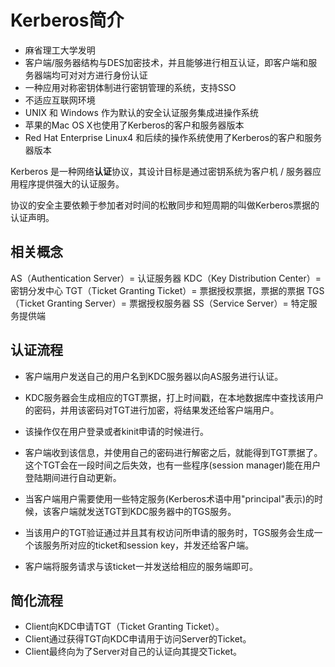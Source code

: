 # Kerberos简介

* 麻省理工大学发明
* 客户端/服务器结构与DES加密技术，并且能够进行相互认证，即客户端和服务器端均可对对方进行身份认证
* 一种应用对称密钥体制进行密钥管理的系统，支持SSO
* 不适应互联网环境
* UNIX 和 Windows 作为默认的安全认证服务集成进操作系统
* 苹果的Mac OS X也使用了Kerberos的客户和服务器版本
* Red Hat Enterprise Linux4 和后续的操作系统使用了Kerberos的客户和服务器版本

Kerberos 是一种网络**认证**协议，其设计目标是通过密钥系统为客户机 / 服务器应用程序提供强大的认证服务。

协议的安全主要依赖于参加者对时间的松散同步和短周期的叫做Kerberos票据的认证声明。 

## 相关概念

AS（Authentication Server）= 认证服务器
KDC（Key Distribution Center）= 密钥分发中心
TGT（Ticket Granting Ticket）= 票据授权票据，票据的票据
TGS（Ticket Granting Server）= 票据授权服务器
SS（Service Server）= 特定服务提供端

## 认证流程

* 客户端用户发送自己的用户名到KDC服务器以向AS服务进行认证。
* KDC服务器会生成相应的TGT票据，打上时间戳，在本地数据库中查找该用户的密码，并用该密码对TGT进行加密，将结果发还给客户端用户。
* 该操作仅在用户登录或者kinit申请的时候进行。 

* 客户端收到该信息，并使用自己的密码进行解密之后，就能得到TGT票据了。这个TGT会在一段时间之后失效，也有一些程序(session manager)能在用户登陆期间进行自动更新。 
* 当客户端用户需要使用一些特定服务(Kerberos术语中用"principal"表示)的时候，该客户端就发送TGT到KDC服务器中的TGS服务。
* 当该用户的TGT验证通过并且其有权访问所申请的服务时，TGS服务会生成一个该服务所对应的ticket和session key，并发还给客户端。
* 客户端将服务请求与该ticket一并发送给相应的服务端即可。

## 简化流程

* Client向KDC申请TGT（Ticket Granting Ticket）。
* Client通过获得TGT向KDC申请用于访问Server的Ticket。
* Client最终向为了Server对自己的认证向其提交Ticket。

